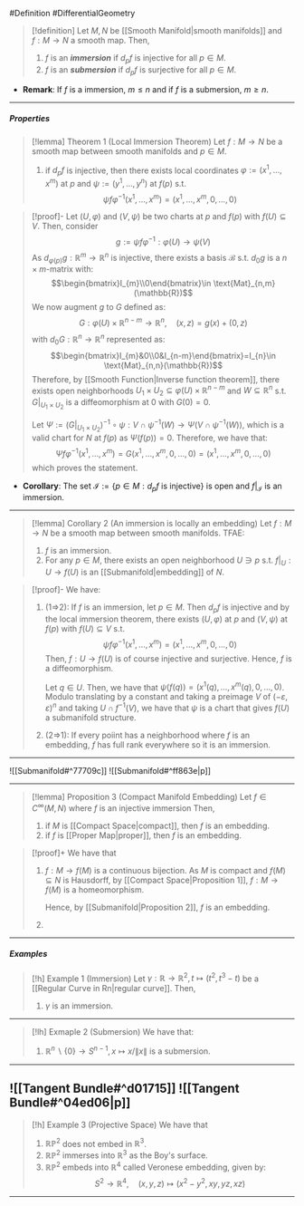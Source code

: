 #Definition #DifferentialGeometry 

> [!definition]
> Let $M,N$ be [[Smooth Manifold|smooth manifolds]] and $f:M\to N$ a smooth map. Then, 
> 1. $f$ is an ***immersion*** if $d_{p}f$ is injective for all $p\in M$.
> 2. $f$ is an ***submersion*** if $d_{p}f$ is surjective for all $p\in M$.
- **Remark**: If $f$ is a immersion, $m\leq n$ and if $f$ is a submersion, $m\geq n$.
---
##### Properties
> [!lemma] Theorem 1 (Local Immersion Theorem)
> Let $f:M\to N$ be a smooth map between smooth manifolds and $p\in M$.
> 1. if $d_{p}f$ is injective, then there exists local coordinates $\varphi:=(x^1,\dots,x^m)$ at $p$ and $\psi:=(y^1,\dots,y^n)$ at $f(p)$ s.t. $$\psi f\varphi ^{-1}(x^1,\dots,x^m)=(x^1,\dots,x^m,0,\dots,0)$$

> [!proof]-
> Let $(U,\varphi)$ and $(V,\psi)$ be two charts at $p$ and $f(p)$ with $f(U)\subseteq V$. Then, consider $$g:=\psi f\varphi ^{-1}:\varphi(U)\to \psi(V)$$As $d_{\varphi(p)}g:\mathbb{R}^m\to \mathbb{R}^n$ is injective, there exists a basis $\mathcal{B}$ s.t. $d_{0}g$ is a $n\times m$-matrix with: $$\begin{bmatrix}I_{m}\\0\end{bmatrix}\in \text{Mat}_{n,m}(\mathbb{R})$$We now augment $g$ to $G$ defined as: $$G:\varphi(U)\times \mathbb{R}^{n-m}\to \mathbb{R}^{n},\quad (x,z)=g(x)+(0,z)$$with $d_{0}G:\mathbb{R}^n\to \mathbb{R}^n$ represented as: $$\begin{bmatrix}I_{m}&0\\0&I_{n-m}\end{bmatrix}=I_{n}\in \text{Mat}_{n,n}(\mathbb{R})$$Therefore, by [[Smooth Function|Inverse function theorem]], there exists open neighborhoods $U_{1}\times U_{2}\subseteq \varphi(U)\times \mathbb{R}^{n-m}$ and $W\subseteq \mathbb{R}^{n}$ s.t. $G|_{U_{1}\times U_{2}}$ is a diffeomorphism at $0$ with $G(0)=0$. 
> 
> Let $\Psi:=(G|_{U_{1}\times U_{2}})^{-1}\circ\psi:V\cap \psi ^{-1}(W)\to \Psi(V\cap \psi ^{-1}(W))$, which is a valid chart for $N$ at $f(p)$ as $\Psi(f(p))=0$. Therefore, we have that: $$\Psi f\varphi ^{-1}(x^1,\dots,x^m)=G(x^1,\dots,x^m,0,\dots,0)=(x^1,\dots,x^m,0,\dots,0)$$which proves the statement.
- **Corollary**: The set $\mathcal{I}:=\{ p\in M: d_{p}f\text{ is injective}\}$ is open and $f|_{\mathcal{I}}$ is an immersion.
---
> [!lemma] Corollary 2 (An immersion is locally an embedding)
> Let $f:M\to N$ be a smooth map between smooth manifolds. TFAE:
> 1. $f$ is an immersion.
> 2. For any $p\in M$, there exists an open neighborhood $U\ni p$ s.t. $f|_{U}:U\to f(U)$ is an [[Submanifold|embedding]] of $N$.

> [!proof]-
> We have:
> 1. (1=>2): If $f$ is an immersion, let $p\in M$. Then $d_{p}f$ is injective and by the local immersion theorem, there exists $(U,\varphi)$ at $p$ and $(V,\psi)$ at $f(p)$ with $f(U)\subseteq V$ s.t. $$\psi f\varphi ^{-1}(x^1,\dots,x^m)=(x^1,\dots,x^m,0,\dots,0)$$Then, $f:U\to f(U)$ is of course injective and surjective. Hence, $f$ is a diffeomorphism. 
>    
>    Let $q\in U$. Then, we have that $\psi(f(q))=(x^1(q),\dots,x^m(q),0,\dots,0)$. Modulo translating by a constant and taking a preimage $V$ of $(-\varepsilon,\varepsilon)^n$ and taking $U\cap f^{-1}(V)$, we have that $\psi$ is a chart that gives $f(U)$ a submanifold structure. 
>  2. (2=>1): If every poiint has a neighborhood where $f$ is an embedding, $f$ has full rank everywhere so it is an immersion.
---
![[Submanifold#^77709c]]
![[Submanifold#^ff863e|p]]

---
> [!lemma] Proposition 3 (Compact Manifold Embedding)
> Let $f\in C^\infty(M,N)$ where $f$ is an injective immersion Then, 
> 1. if $M$ is [[Compact Space|compact]], then $f$ is an embedding.
> 2. if $f$ is [[Proper Map|proper]], then $f$ is an embedding.

> [!proof]+
> We have that 
> 1. $f:M\to f(M)$ is a continuous bijection. As $M$ is compact and $f(M)\subseteq N$ is Hausdorff, by [[Compact Space|Proposition 1]], $f:M\to f(M)$ is a homeomorphism.
>    
>    Hence, by [[Submanifold|Proposition 2]], $f$ is an embedding. 
> 2. 

---
##### Examples
> [!h] Example 1 (Immersion)
> Let $\gamma:\mathbb{R}\to \mathbb{R}^{2},t\mapsto(t^2,t^3-t)$ be a [[Regular Curve in Rn|regular curve]]. Then, 
> 1. $\gamma$ is an immersion.
---
> [!lh] Exmaple 2 (Submersion)
> We have that:
> 1. $\mathbb{R}^n\backslash\{ 0 \}\to S^{n-1},x\mapsto x /\|x\|$ is a submersion.
---
![[Tangent Bundle#^d01715]]
![[Tangent Bundle#^04ed06|p]]
---
> [!h] Example 3 (Projective Space)
> We have that
> 1. $\mathbb{R}\mathbb{P}^2$ does not embed in $\mathbb{R}^3$.
> 2. $\mathbb{R}\mathbb{P}^2$ immerses into $\mathbb{R}^3$ as the Boy's surface.
> 3. $\mathbb{R}\mathbb{P}^{2}$ embeds into $\mathbb{R}^4$ called Veronese embedding, given by: $$S^2\to \mathbb{R}^4,\quad (x,y,z)\mapsto(x^{2}-y^{2},xy,yz,xz)$$
---
